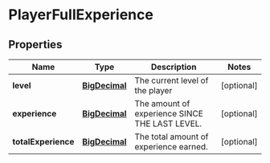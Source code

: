 
# PlayerFullExperience

## Properties
Name | Type | Description | Notes
------------ | ------------- | ------------- | -------------
**level** | [**BigDecimal**](BigDecimal.md) | The current level of the player |  [optional]
**experience** | [**BigDecimal**](BigDecimal.md) | The amount of experience SINCE THE LAST LEVEL. |  [optional]
**totalExperience** | [**BigDecimal**](BigDecimal.md) | The total amount of experience earned. |  [optional]



